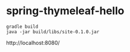 spring-thymeleaf-hello
======================

```
gradle build
java -jar build/libs/site-0.1.0.jar
```
http://localhost:8080/
